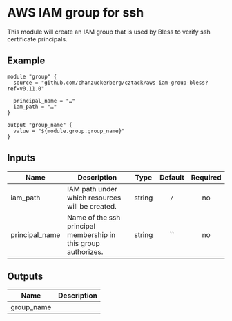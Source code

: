 # AWS IAM group for ssh

This module will create an IAM group that is used by Bless to verify ssh certificate principals.

## Example

```hcl
module "group" {
  source = "github.com/chanzuckerberg/cztack/aws-iam-group-bless?ref=v0.11.0"

  principal_name = "…"
  iam_path = "…"
}

output "group_name" {
  value = "${module.group.group_name}"
}
```

<!-- START -->

## Inputs

| Name | Description | Type | Default | Required |
|------|-------------|:----:|:-----:|:-----:|
| iam_path | IAM path under which resources will be created. | string | `/` | no |
| principal_name | Name of the ssh principal membership in this group authorizes. | string | `` | no |

## Outputs

| Name | Description |
|------|-------------|
| group_name |  |

<!-- END -->
